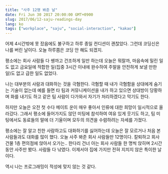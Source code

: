 ```yaml
---
title: "사주 12명 봐준 날"
date: Fri Jun 30 2017 20:00:00 GMT+0900
slug: 2017/06/12-saju-readings-day
lang: ko
tags: ["workplace", "saju", "social-interaction", "kakao"]
---
```


어제 4시간밖에 못 잤음에도 불구하고 하루 종일 컨디션이 괜찮았다. 그런데 코딩신은 나를 버린 날이다. 오늘 하루쯤은 코딩 안 해도 되겠지.

평소에는 회사 사람들 다 쌩까고 건조하게 일만 하는데 오늘은 뭐랄까, 마음속에 밀린 일도 없고 금요일에 적합한 일(집중 3시간 이내에 완수하여 주말을 안전하게 보낼 만한 일)도 없고 급한 일도 없었다.

나는 대부분의 사람과 대화하는 것을 극혐한다. 극혐할 때 내가 극혐함을 상대에게 숨기는 기술이 없는데 예를 들면 타 팀과 커뮤니케이션을 내가 하고 있으면 상대방이 당황하며 화를 내기도 하고 같은 팀 사람이 다가와서 자기가 처리하겠다고 막기도 한다.

하지만 오늘은 오전 첫 수다 메이트 운이 매우 좋아서 인류에 대한 희망이 일시적으로 올라갔다. 그래서 평소에 들어가지도 않던 미팅에 참석하여 여유 있게 웃기도 하고, 팀 미팅에서도 동료들의 말에 더 기울이며 모두의 의견을 수렴하려는 자세를 가졌다.

평소에는 잘 알고 친한 사람하고도 대화하기를 싫어하는데 오늘은 잘 모르거나 처음 본 사람들과도 대화를 많이 했다. 오늘 사주 봐준 회사 사람들만 12명이다. 칼퇴하고 회사 건물 1층 편의점에 앉아서 오가는.. 한다리 건너 아는 회사 사람들 한 명씩 앉히며 2시간 동안 사주만 봤다. 사람들 다 낚였다. 이제서야 집에 가지만 전혀 지치지 않은 특이한 날이다.

역시 나는 프로그래밍이 적성에 맞지 않는 것 같다.
